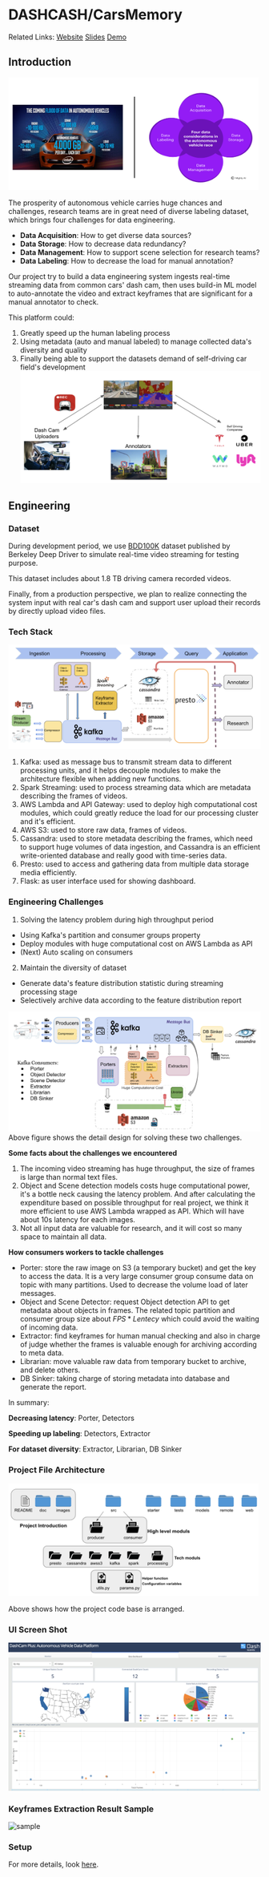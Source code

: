 # DASHCASH/CarsMemory

Related Links:
[Website](http://bit.ly/dashcam_plus)
[Slides](https://docs.google.com/presentation/d/1rpKoqPEjO33VXdCXvOV6eAh8UahSFUxhIBhUzE4KeH4)
[Demo](https://www.youtube.com/watch?v=l8Rcm1wlgvg)

## Introduction

<img src="./images/chances.png" height="225" width="500" />

The prosperity of autonomous vehicle carries huge chances and challenges, research teams are in great need of diverse labeling dataset, which brings four challenges for data engineering.

* **Data Acquisition**: How to get diverse data sources?
* **Data Storage**: How to decrease data redundancy?
* **Data Management**: How to support scene selection for research teams?
* **Data Labeling**: How to decrease the load for manual annotation?

Our project try to build a data engineering system ingests real-time streaming data from common cars' dash cam, then uses build-in ML model to auto-annotate the video and extract keyframes that are significant for a manual annotator to check.

This platform could:
1. Greatly speed up the human labeling process
2. Using metadata (auto and manual labeled) to manage collected data's diversity and quality
3. Finally being able to support the datasets demand of self-driving car field's development
![Ecosystem](./images/ecosystem.png)

## Engineering

### Dataset

During development period, we use [BDD100K](https://bdd-data.berkeley.edu/) dataset published by Berkeley Deep Driver to simulate real-time video streaming for testing purpose.

This dataset includes about 1.8 TB driving camera recorded videos.

Finally, from a production perspective, we plan to realize connecting the system input with real car's dash cam and support user upload their records by directly upload video files.

### Tech Stack

![Techstack](./images/techstack_v3.png)

1. Kafka: used as message bus to transmit stream data to different processing units, and it helps decouple modules to make the architecture flexible when adding new functions.
2. Spark Streaming: used to process streaming data which are metadata describing the frames of videos.
3. AWS Lambda and API Gateway: used to deploy high computational cost modules, which could greatly reduce the load for our processing cluster and it's efficient.
4. AWS S3: used to store raw data, frames of videos.
5. Cassandra: used to store metadata describing the frames, which need to support huge volumes of data ingestion, and Cassandra is an efficient write-oriented database and really good with time-series data.
6. Presto: used to access and gathering data from multiple data storage media efficiently.
7. Flask: as user interface used for showing dashboard.

### Engineering Challenges

1. Solving the latency problem during high throughput period
  * Using Kafka's partition and consumer groups property
  * Deploy modules with huge computational cost on AWS Lambda as API
  * (Next) Auto scaling on consumers

2.  Maintain the diversity of dataset
  * Generate data's feature distribution statistic during streaming processing stage
  * Selectively archive data according to the feature distribution report

![Challenges Tackling](./images/challenge.png)
Above figure shows the detail design for solving these two challenges.

**Some facts about the challenges we encountered**
1. The incoming video streaming has huge throughput, the size of frames is large than normal text files.
2. Object and Scene detection models costs huge computational power, it's a bottle neck causing the latency problem. And after calculating the expenditure based on possible throughput for real project, we think it more efficient to use AWS Lambda wrapped as API. Which will have about 10s latency for each images.
3. Not all input data are valuable for research, and it will cost so many space to maintain all data.

**How consumers workers to tackle challenges**

* Porter: store the raw image on S3 (a temporary bucket) and get the key to access the data. It is a very large consumer group consume data on topic with many partitions. Used to decrease the volume load of later messages.
* Object and Scene Detector: request Object detection API to get metadata about objects in frames. The related topic partition and consumer group size about $FPS * Lentecy$ which could avoid the waiting of incoming data.
* Extractor: find keyframes for human manual checking and also in charge of judge whether the frames is valuable enough for archiving according to meta data.
* Librarian: move valuable raw data from temporary bucket to archive, and delete others.
* DB Sinker: taking charge of storing metadata into database and generate the report.

In summary:

**Decreasing latency**: Porter, Detectors

**Speeding up labeling**: Detectors, Extractor

**For dataset diversity**: Extractor, Librarian, DB Sinker

### Project File Architecture

<img src="./images/architecture.png" height="225" width="500" />

Above shows how the project code base is arranged.

### UI Screen Shot
![ui](./images/ui.png)

### Keyframes Extraction Result Sample
![sample](./images/sample.gif)

### Setup

For more details, look [here](./docs/setup.md).
